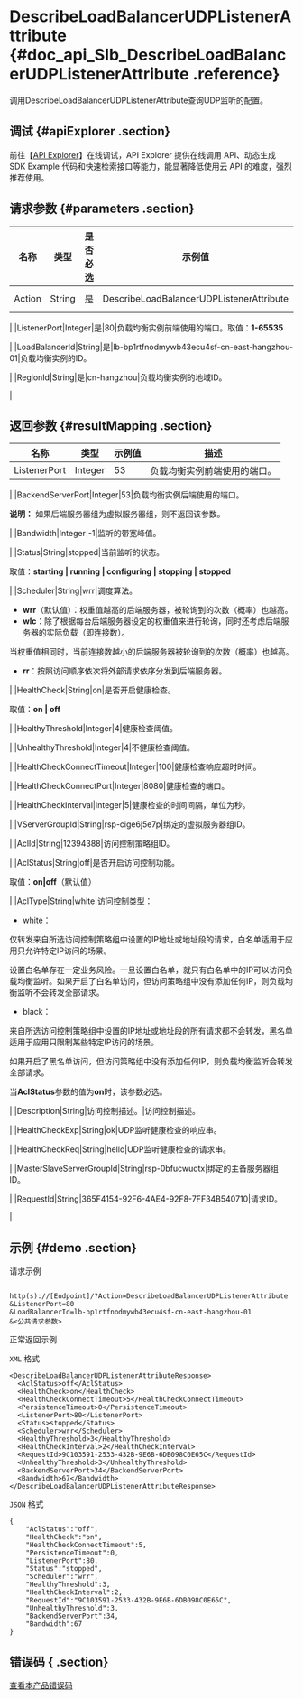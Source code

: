 # DescribeLoadBalancerUDPListenerAttribute {#doc_api_Slb_DescribeLoadBalancerUDPListenerAttribute .reference}

调用DescribeLoadBalancerUDPListenerAttribute查询UDP监听的配置。

## 调试 {#apiExplorer .section}

前往【[API Explorer](https://api.aliyun.com/#product=Slb&api=DescribeLoadBalancerUDPListenerAttribute)】在线调试，API Explorer 提供在线调用 API、动态生成 SDK Example 代码和快速检索接口等能力，能显著降低使用云 API 的难度，强烈推荐使用。

## 请求参数 {#parameters .section}

|名称|类型|是否必选|示例值|描述|
|--|--|----|---|--|
|Action|String|是|DescribeLoadBalancerUDPListenerAttribute|系统规定参数，取值：`DescribeLoadBalancerUDPListenerAttribut`

 |
|ListenerPort|Integer|是|80|负载均衡实例前端使用的端口。取值：**1-65535**

 |
|LoadBalancerId|String|是|lb-bp1rtfnodmywb43ecu4sf-cn-east-hangzhou-01|负载均衡实例的ID。

 |
|RegionId|String|是|cn-hangzhou|负载均衡实例的地域ID。

 |

## 返回参数 {#resultMapping .section}

|名称|类型|示例值|描述|
|--|--|---|--|
|ListenerPort|Integer|53|负载均衡实例前端使用的端口。

 |
|BackendServerPort|Integer|53|负载均衡实例后端使用的端口。

 **说明：** 如果后端服务器组为虚拟服务器组，则不返回该参数。

 |
|Bandwidth|Integer|-1|监听的带宽峰值。

 |
|Status|String|stopped|当前监听的状态。

 取值：**starting | running | configuring | stopping | stopped**

 |
|Scheduler|String|wrr|调度算法。

 -   **wrr**（默认值）：权重值越高的后端服务器，被轮询到的次数（概率）也越高。
-   **wlc**：除了根据每台后端服务器设定的权重值来进行轮询，同时还考虑后端服务器的实际负载（即连接数）。

当权重值相同时，当前连接数越小的后端服务器被轮询到的次数（概率）也越高。

-   **rr**：按照访问顺序依次将外部请求依序分发到后端服务器。

 |
|HealthCheck|String|on|是否开启健康检查。

 取值：**on | off**

 |
|HealthyThreshold|Integer|4|健康检查阈值。

 |
|UnhealthyThreshold|Integer|4|不健康检查阈值。

 |
|HealthCheckConnectTimeout|Integer|100|健康检查响应超时时间。

 |
|HealthCheckConnectPort|Integer|8080|健康检查的端口。

 |
|HealthCheckInterval|Integer|5|健康检查的时间间隔，单位为秒。

 |
|VServerGroupId|String|rsp-cige6j5e7p|绑定的虚拟服务器组ID。

 |
|AclId|String|12394388|访问控制策略组ID。

 |
|AclStatus|String|off|是否开启访问控制功能。

 取值：**on|off**（默认值）

 |
|AclType|String|white|访问控制类型：

 -   white：

仅转发来自所选访问控制策略组中设置的IP地址或地址段的请求，白名单适用于应用只允许特定IP访问的场景。

设置白名单存在一定业务风险。一旦设置白名单，就只有白名单中的IP可以访问负载均衡监听。如果开启了白名单访问，但访问策略组中没有添加任何IP，则负载均衡监听不会转发全部请求。

-   black：

来自所选访问控制策略组中设置的IP地址或地址段的所有请求都不会转发，黑名单适用于应用只限制某些特定IP访问的场景。

如果开启了黑名单访问，但访问策略组中没有添加任何IP，则负载均衡监听会转发全部请求。


 当**AclStatus**参数的值为**on**时，该参数必选。

 |
|Description|String|访问控制描述。|访问控制描述。

 |
|HealthCheckExp|String|ok|UDP监听健康检查的响应串。

 |
|HealthCheckReq|String|hello|UDP监听健康检查的请求串。

 |
|MasterSlaveServerGroupId|String|rsp-0bfucwuotx|绑定的主备服务器组ID。

 |
|RequestId|String|365F4154-92F6-4AE4-92F8-7FF34B540710|请求ID。

 |

## 示例 {#demo .section}

请求示例

``` {#request_demo}

http(s)://[Endpoint]/?Action=DescribeLoadBalancerUDPListenerAttribute
&ListenerPort=80
&LoadBalancerId=lb-bp1rtfnodmywb43ecu4sf-cn-east-hangzhou-01
&<公共请求参数>

```

正常返回示例

`XML` 格式

``` {#xml_return_success_demo}
<DescribeLoadBalancerUDPListenerAttributeResponse>
  <AclStatus>off</AclStatus>
  <HealthCheck>on</HealthCheck>
  <HealthCheckConnectTimeout>5</HealthCheckConnectTimeout>
  <PersistenceTimeout>0</PersistenceTimeout>
  <ListenerPort>80</ListenerPort>
  <Status>stopped</Status>
  <Scheduler>wrr</Scheduler>
  <HealthyThreshold>3</HealthyThreshold>
  <HealthCheckInterval>2</HealthCheckInterval>
  <RequestId>9C103591-2533-432B-9E6B-6DB098C0E65C</RequestId>
  <UnhealthyThreshold>3</UnhealthyThreshold>
  <BackendServerPort>34</BackendServerPort>
  <Bandwidth>67</Bandwidth>
</DescribeLoadBalancerUDPListenerAttributeResponse>

```

`JSON` 格式

``` {#json_return_success_demo}
{
	"AclStatus":"off",
	"HealthCheck":"on",
	"HealthCheckConnectTimeout":5,
	"PersistenceTimeout":0,
	"ListenerPort":80,
	"Status":"stopped",
	"Scheduler":"wrr",
	"HealthyThreshold":3,
	"HealthCheckInterval":2,
	"RequestId":"9C103591-2533-432B-9E6B-6DB098C0E65C",
	"UnhealthyThreshold":3,
	"BackendServerPort":34,
	"Bandwidth":67
}
```

## 错误码 { .section}

[查看本产品错误码](https://error-center.aliyun.com/status/product/Slb)

